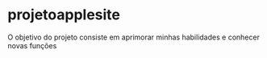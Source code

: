 # projetoapplesite
O objetivo do projeto consiste em aprimorar minhas habilidades e conhecer novas funções
